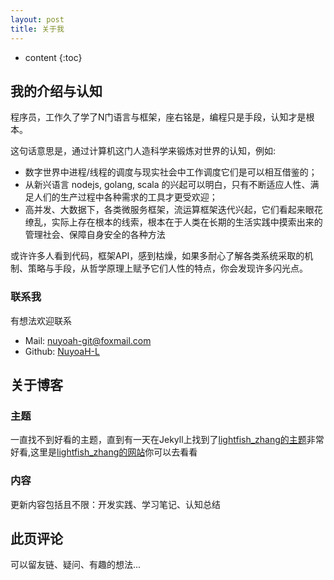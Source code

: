 ```yaml
---
layout: post
title: 关于我
---
```


* content
{:toc}

## 我的介绍与认知

程序员，工作久了学了N门语言与框架，座右铭是，编程只是手段，认知才是根本。

这句话意思是，通过计算机这门人造科学来锻炼对世界的认知，例如:

- 数字世界中进程/线程的调度与现实社会中工作调度它们是可以相互借鉴的；
- 从新兴语言 nodejs, golang, scala 的兴起可以明白，只有不断适应人性、满足人们的生产过程中各种需求的工具才更受欢迎；
- 高并发、大数据下，各类微服务框架，流运算框架迭代兴起，它们看起来眼花缭乱，实际上存在根本的线索，根本在于人类在长期的生活实践中摸索出来的管理社会、保障自身安全的各种方法

或许许多人看到代码，框架API，感到枯燥，如果多耐心了解各类系统采取的机制、策略与手段，从哲学原理上赋予它们人性的特点，你会发现许多闪光点。

### 联系我

有想法欢迎联系

- Mail: nuyoah-git@foxmail.com
- Github: [NuyoaH-L](https://github.com/NuyoaH-L)

## 关于博客

### 主题

一直找不到好看的主题，直到有一天在Jekyll上找到了[lightfish_zhang的主题](https://github.com/lightfish_zhang/)非常好看,这里是[lightfish_zhang的网站](https://lightfish_zhang.cn/)你可以去看看

### 内容

更新内容包括且不限：开发实践、学习笔记、认知总结

## 此页评论

可以留友链、疑问、有趣的想法...

